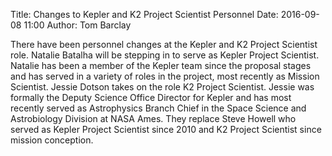 Title: Changes to Kepler and K2 Project Scientist Personnel
Date: 2016-09-08 11:00
Author: Tom Barclay

There have been personnel changes at the Kepler and K2 Project Scientist role. Natalie Batalha will be stepping in to serve as Kepler Project Scientist. Natalie has been a member of the Kepler team since the proposal stages and has served in a variety of roles in the project, most recently as Mission Scientist. Jessie Dotson takes on the role K2 Project Scientist. Jessie was formally the Deputy Science Office Director for Kepler and has most recently served as Astrophysics Branch Chief in the Space Science and Astrobiology Division at NASA Ames. They replace Steve Howell who served as Kepler Project Scientist since 2010 and K2 Project Scientist since mission conception.